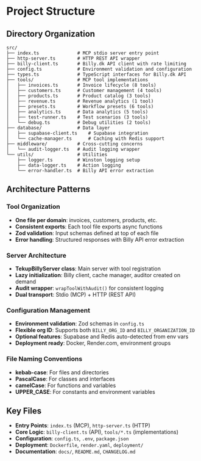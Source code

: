 # Project Structure

## Directory Organization

```
src/
├── index.ts              # MCP stdio server entry point
├── http-server.ts        # HTTP REST API wrapper
├── billy-client.ts       # Billy.dk API client with rate limiting
├── config.ts             # Environment validation and configuration
├── types.ts              # TypeScript interfaces for Billy.dk API
├── tools/                # MCP tool implementations
│   ├── invoices.ts       # Invoice lifecycle (8 tools)
│   ├── customers.ts      # Customer management (4 tools)
│   ├── products.ts       # Product catalog (3 tools)
│   ├── revenue.ts        # Revenue analytics (1 tool)
│   ├── presets.ts        # Workflow presets (6 tools)
│   ├── analytics.ts      # Data analytics (5 tools)
│   ├── test-runner.ts    # Test scenarios (3 tools)
│   └── debug.ts          # Debug utilities (2 tools)
├── database/             # Data layer
│   ├── supabase-client.ts    # Supabase integration
│   └── cache-manager.ts      # Caching with Redis support
├── middleware/           # Cross-cutting concerns
│   └── audit-logger.ts   # Audit logging wrapper
└── utils/                # Utilities
    ├── logger.ts         # Winston logging setup
    ├── data-logger.ts    # Action logging
    └── error-handler.ts  # Billy API error extraction
```

## Architecture Patterns

### Tool Organization

- **One file per domain**: invoices, customers, products, etc.
- **Consistent exports**: Each tool file exports async functions
- **Zod validation**: Input schemas defined at top of each file
- **Error handling**: Structured responses with Billy API error extraction

### Server Architecture

- **TekupBillyServer class**: Main server with tool registration
- **Lazy initialization**: Billy client, cache manager, auditor created on demand
- **Audit wrapper**: `wrapToolWithAudit()` for consistent logging
- **Dual transport**: Stdio (MCP) + HTTP (REST API)

### Configuration Management

- **Environment validation**: Zod schemas in `config.ts`
- **Flexible org ID**: Supports both `BILLY_ORG_ID` and `BILLY_ORGANIZATION_ID`
- **Optional features**: Supabase and Redis auto-detected from env vars
- **Deployment ready**: Docker, Render.com, environment groups

### File Naming Conventions

- **kebab-case**: For files and directories
- **PascalCase**: For classes and interfaces
- **camelCase**: For functions and variables
- **UPPER_CASE**: For constants and environment variables

## Key Files

- **Entry Points**: `index.ts` (MCP), `http-server.ts` (HTTP)
- **Core Logic**: `billy-client.ts` (API), `tools/*.ts` (implementations)
- **Configuration**: `config.ts`, `.env`, `package.json`
- **Deployment**: `Dockerfile`, `render.yaml`, `deployment/`
- **Documentation**: `docs/`, `README.md`, `CHANGELOG.md`
